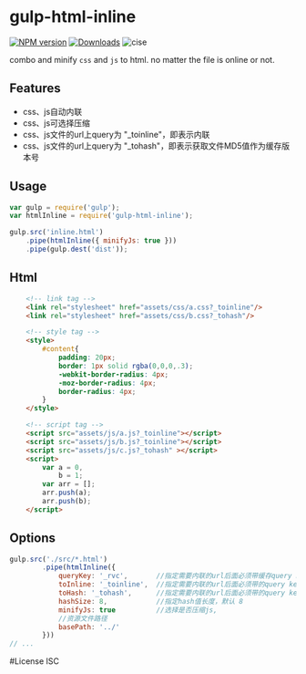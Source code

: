 # gulp-html-inline

[![NPM version][npm-image]][npm-url]
[![Downloads][downloads-image]][downloads-url]
![cise](http://cise.alibaba-inc.com/task/69703/status.svg)

[npm-image]: https://img.shields.io/npm/v/gulp-html-inline.svg?style=flat-square
[npm-url]: https://npmjs.org/package/gulp-html-inline
[downloads-image]: http://img.shields.io/npm/dm/gulp-html-inline.svg?style=flat-square
[downloads-url]: https://npmjs.org/package/gulp-html-inline

combo and minify `css` and `js` to html. no matter the file is online or not.

## Features

+ css、js自动内联
+ css、js可选择压缩
+ css、js文件的url上query为 "_toinline"，即表示内联
+ css、js文件的url上query为 "_tohash"，即表示获取文件MD5值作为缓存版本号

## Usage

```javascript
var gulp = require('gulp');
var htmlInline = require('gulp-html-inline');

gulp.src('inline.html')
    .pipe(htmlInline({ minifyJs: true }))
    .pipe(gulp.dest('dist'));
```

## Html
```html
    <!-- link tag -->
    <link rel="stylesheet" href="assets/css/a.css?_toinline"/>
    <link rel="stylesheet" href="assets/css/b.css?_tohash"/>

    <!-- style tag -->
    <style>
        #content{
            padding: 20px;
            border: 1px solid rgba(0,0,0,.3);
            -webkit-border-radius: 4px;
            -moz-border-radius: 4px;
            border-radius: 4px;
        }
    </style>

    <!-- script tag -->
    <script src="assets/js/a.js?_toinline"></script>
    <script src="assets/js/b.js?_toinline"></script>
    <script src="assets/js/c.js?_tohash" ></script>
    <script>
        var a = 0,
            b = 1;
        var arr = [];
        arr.push(a);
        arr.push(b);
    </script>

```
## Options
```javascript
gulp.src('./src/*.html')
        .pipe(htmlInline({
            queryKey: '_rvc',       //指定需要内联的url后面必须带缓存query key， 默认 _rvc
            toInline: '_toinline',  //指定需要内联的url后面必须带的query key， 默认 _toinline
            toHash: '_tohash',      //指定需要内联的url后面必须带的query key， 默认 _toinline
            hashSize: 8,            //指定hash值长度，默认 8
            minifyJs: true          //选择是否压缩js,
            //资源文件路径
            basePath: '../'
        }))
// ...
```

#License
ISC
